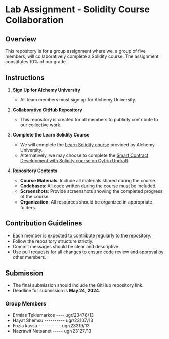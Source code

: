 # Lab Assignment - Solidity Course Collaboration

## Overview
This repository is for a group assignment where we, a group of five members, will collaboratively complete a Solidity course. The assignment constitutes 10% of our grade.

## Instructions

1. **Sign Up for Alchemy University**
   - All team members must sign up for Alchemy University.

2. **Collaborative GitHub Repository**
   - This repository is created for all members to publicly contribute to our collective work.

3. **Complete the Learn Solidity Course**
   - We will complete the [Learn Solidity course](https://www.alchemy.com/university/courses/solidity) provided by Alchemy University.
   - Alternatively, we may choose to complete the [Smart Contract Development with Solidity course on Cyfrin Updraft](https://updraft.cyfrin.io/courses/solidity).

4. **Repository Contents**
   - **Course Materials**: Include all materials shared during the course.
   - **Codebases**: All code written during the course must be included.
   - **Screenshots**: Provide screenshots showing the completed progress of the course.
   - **Organization**: All resources should be organized in appropriate folders.

## Contribution Guidelines

- Each member is expected to contribute regularly to the repository.
- Follow the repository structure strictly.
- Commit messages should be clear and descriptive.
- Use pull requests for all changes to ensure code review and approval by other members.

## Submission

- The final submission should include the GitHub repository link.
- Deadline for submission is **May 24, 2024**.

### Group Members

- Ermias Teklemarkos ---- ugr/23478/13
- Hayat Shemsu ---------- ugr/23107/13
- Fozia kassa ----------- ugr/23319/13 
- Nazrawit Netsanet ----- ugr/23127/13
